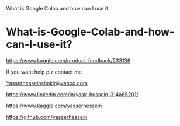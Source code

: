 What is Google Colab and how can I use it
# What-is-Google-Colab-and-how-can-I-use-it?


https://www.kaggle.com/product-feedback/233136

If you want help plz contact me

Yasserhesseinshakir@yahoo.com

https://www.linkedin.com/in/yasir-hussein-314a65201/

https://www.kaggle.com/yasserhessein

https://github.com/yasserhessein


